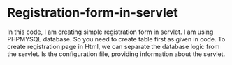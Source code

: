# Registration-form-in-servlet
In this code, I am creating simple registration form in servlet. I am using PHPMYSQL  database. So you need to create table first as given in code. To create registration page in Html, we can separate the database logic from the servlet.  Is the configuration file, providing information about the servlet.
